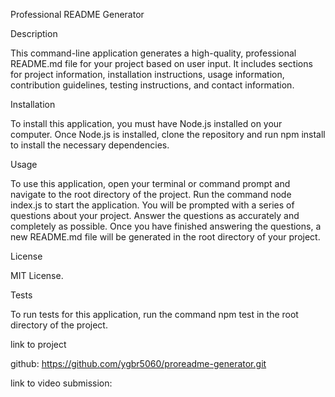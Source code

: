 Professional README Generator

Description


This command-line application generates a high-quality, professional README.md file for your project based on user input. It includes sections for project information, installation instructions, usage information, contribution guidelines, testing instructions, and contact information.

Installation


To install this application, you must have Node.js installed on your computer. Once Node.js is installed, clone the repository and run npm install to install the necessary dependencies.

Usage


To use this application, open your terminal or command prompt and navigate to the root directory of the project. Run the command node index.js to start the application. You will be prompted with a series of questions about your project. Answer the questions as accurately and completely as possible. Once you have finished answering the questions, a new README.md file will be generated in the root directory of your project.

License


MIT License.


Tests

To run tests for this application, run the command npm test in the root directory of the project.

link to project

github: https://github.com/ygbr5060/proreadme-generator.git

link to video submission: 
